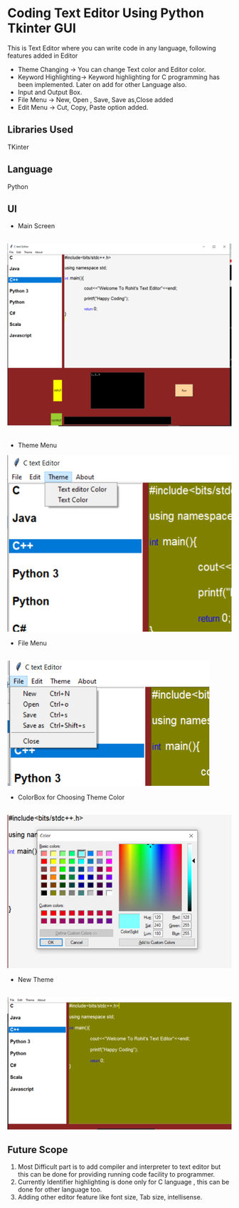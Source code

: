 # Coding Text Editor Using Python Tkinter GUI 

This is Text Editor where you can write code in any language, following features added in Editor
- Theme Changing -> You can change Text color and Editor color.
- Keyword Highlighting-> Keyword highlighting for C programming has been implemented. Later on add for other Language also.
- Input and Output Box.
- File Menu -> New, Open , Save, Save as,Close added
- Edit Menu -> Cut, Copy, Paste option added.


## Libraries Used
TKinter

## Language
Python

## UI
- Main Screen
<br><br>

![Main Screen](UI/MainScreen.PNG)
<br><br>

- Theme Menu

![Theme Menu](UI/ThemeChanging.png)

- File Menu
<br><br>

![File Menu](UI/FileMenu.png)

- ColorBox for Choosing Theme Color
<br><br>

![Color Box](UI/ChangeColor.PNG)

- New Theme 
<br><br>

![New Theme](UI/NewScreen.PNG)

## Future Scope
1. Most Difficult part is to add compiler and interpreter to text editor but this can be done for providing running code facility to programmer.
2. Currently Identifier highlighting is done only for C language , this can be done for other language too.
3. Adding other editor feature like font size, Tab size, intellisense.